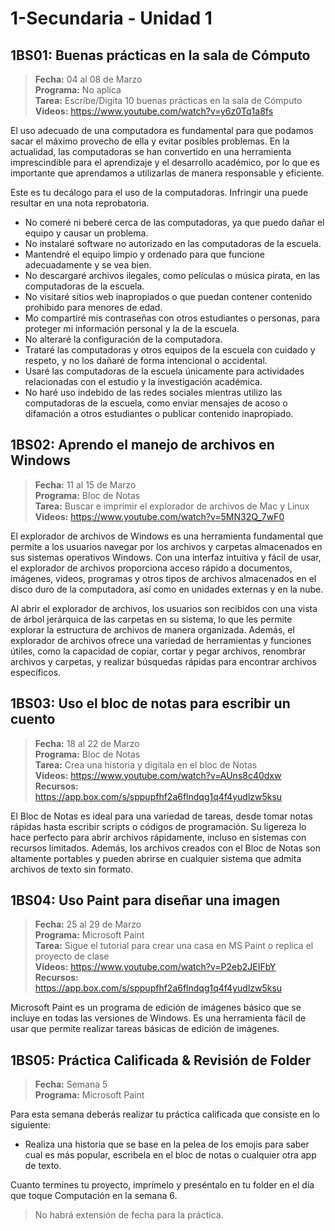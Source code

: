 # 1-Secundaria - Unidad 1

## 1BS01: Buenas prácticas en la sala de Cómputo

> <i class="bi bi-calendar"></i> **Fecha:** 04 al 08 de Marzo<br><i class="bi bi-laptop"></i> **Programa:** No aplica <br><i class="bi bi-clipboard-check"></i> **Tarea:** Escribe/Digita 10 buenas prácticas en la sala de Cómputo <br><i class="bi bi-youtube txt-red"></i> **Videos:** https://www.youtube.com/watch?v=y6z0Tq1a8fs

El uso adecuado de una computadora es fundamental para que podamos sacar el máximo provecho de ella y evitar posibles problemas. En la actualidad, las computadoras se han convertido en una herramienta imprescindible para el aprendizaje y el desarrollo académico, por lo que es importante que aprendamos a utilizarlas de manera responsable y eficiente.

Este es tu decálogo para el uso de la computadoras. Infringir una puede resultar en una nota reprobatoria.

- No comeré ni beberé cerca de las computadoras, ya que puedo dañar el equipo y causar un problema.
- No instalaré software no autorizado en las computadoras de la escuela.
- Mantendré el equipo limpio y ordenado para que funcione adecuadamente y se vea bien.
- No descargaré archivos ilegales, como películas o música pirata, en las computadoras de la escuela.
- No visitaré sitios web inapropiados o que puedan contener contenido prohibido para menores de edad.
- Mo compartiré mis contraseñas con otros estudiantes o personas, para proteger mi información personal y la de la escuela.
- No alteraré la configuración de la computadora.
- Trataré las computadoras y otros equipos de la escuela con cuidado y respeto, y no los dañaré de forma intencional o accidental.
- Usaré las computadoras de la escuela únicamente para actividades relacionadas con el estudio y la investigación académica.
- No haré uso indebido de las redes sociales mientras utilizo las computadoras de la escuela, como enviar mensajes de acoso o difamación a otros estudiantes o publicar contenido inapropiado.

## 1BS02: Aprendo el manejo de archivos en Windows

> <i class="bi bi-calendar"></i> **Fecha:** 11 al 15 de Marzo<br><i class="bi bi-laptop"></i> **Programa:** Bloc de Notas <br><i class="bi bi-clipboard-check"></i> **Tarea:** Buscar e imprimir el explorador de archivos de Mac y Linux <br><i class="bi bi-youtube txt-red"></i> **Videos:** https://www.youtube.com/watch?v=5MN32Q_7wF0

El explorador de archivos de Windows es una herramienta fundamental que permite a los usuarios navegar por los archivos y carpetas almacenados en sus sistemas operativos Windows. Con una interfaz intuitiva y fácil de usar, el explorador de archivos proporciona acceso rápido a documentos, imágenes, videos, programas y otros tipos de archivos almacenados en el disco duro de la computadora, así como en unidades externas y en la nube.

Al abrir el explorador de archivos, los usuarios son recibidos con una vista de árbol jerárquica de las carpetas en su sistema, lo que les permite explorar la estructura de archivos de manera organizada. Además, el explorador de archivos ofrece una variedad de herramientas y funciones útiles, como la capacidad de copiar, cortar y pegar archivos, renombrar archivos y carpetas, y realizar búsquedas rápidas para encontrar archivos específicos.

## 1BS03: Uso el bloc de notas para escribir un cuento

> <i class="bi bi-calendar"></i> **Fecha:** 18 al 22 de Marzo<br><i class="bi bi-laptop"></i> **Programa:** Bloc de Notas <br><i class="bi bi-clipboard-check"></i> **Tarea:** Crea una historia y digitala en el bloc de Notas<br><i class="bi bi-youtube txt-red"></i> **Videos:** https://www.youtube.com/watch?v=AUns8c40dxw <br><i class="bi bi-files"></i> **Recursos:** https://app.box.com/s/sppupfhf2a6flndqg1q4f4yudlzw5ksu

El Bloc de Notas es ideal para una variedad de tareas, desde tomar notas rápidas hasta escribir scripts o códigos de programación. Su ligereza lo hace perfecto para abrir archivos rápidamente, incluso en sistemas con recursos limitados. Además, los archivos creados con el Bloc de Notas son altamente portables y pueden abrirse en cualquier sistema que admita archivos de texto sin formato.

## 1BS04: Uso Paint para diseñar una imagen

> <i class="bi bi-calendar"></i> **Fecha:** 25 al 29 de Marzo<br><i class="bi bi-laptop"></i> **Programa:** Microsoft Paint <br><i class="bi bi-clipboard-check"></i> **Tarea:** Sigue el tutorial para crear una casa en MS Paint o replica el proyecto de clase<br><i class="bi bi-youtube txt-red"></i> **Videos:** https://www.youtube.com/watch?v=P2eb2JEIFbY <br><i class="bi bi-files"></i> **Recursos:** https://app.box.com/s/sppupfhf2a6flndqg1q4f4yudlzw5ksu

Microsoft Paint es un programa de edición de imágenes básico que se incluye en todas las versiones de Windows. Es una herramienta fácil de usar que permite realizar tareas básicas de edición de imágenes.

<div class="currentTheme">

## 1BS05: Práctica Calificada & Revisión de Folder

> <i class="bi bi-calendar"></i> **Fecha:** Semana 5<br><i class="bi bi-laptop"></i> **Programa:** Microsoft Paint

Para esta semana deberás realizar tu práctica calificada que consiste en lo siguiente:

- Realiza una historia que se base en la pelea de los emojis para saber cual es más popular, escribela en el bloc de notas o cualquier otra app de texto.

Cuanto termines tu proyecto, imprímelo y preséntalo en tu folder en el día que toque Computación en la semana 6.

> No habrá extensión de fecha para la práctica.

</div>